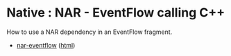 # Native : NAR - EventFlow calling C++

How to use a NAR dependency in an EventFlow fragment.

* [nar-eventflow](src/site/markdown/index.md) ([html](https://plord12.github.io/samples/10.4.1/nativelibrary/nar/nar-eventflow/))
